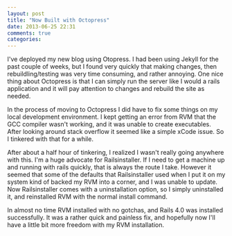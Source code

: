 ```yaml
---
layout: post
title: "Now Built with Octopress"
date: 2013-06-25 22:31
comments: true
categories: 
---
```

I've deployed my new blog using Otopress. I had been using Jekyll for the past couple of weeks, but I found very quickly that making changes, then rebuildling/testing was very time consuming, and rather annoying. One nice thing about Octopress is that I can simply run the server like I would a rails application and it will pay attention to changes and rebuild the site as needed.
<!--more-->
In the process of moving to Octopress I did have to fix some things on my local development environment. I kept getting an error from RVM that the GCC compiler wasn't working, and it was unable to create executables. After looking around stack overflow it seemed like a simple xCode issue. So I tinkered with that for a while.

After about a half hour of tinkering, I realized I wasn't really going anywhere with this. I'm a huge advocate for Railsinstaller. If I need to get a machine up and running with rails quickly, that is always the route I take. However it seemed that some of the defaults that Railsinstaller used when I put it on my system kind of backed my RVM into a corner, and I was unable to update. Now Railsinstaller comes with a uninstallation option, so I simply uninstalled it, and reinstalled RVM with the normal install command. 

In almost no time RVM installed with no gotchas, and Rails 4.0 was installed successfully. It was a rather quick and painless fix, and hopefully now I'll have a little bit more freedom with my RVM installation.